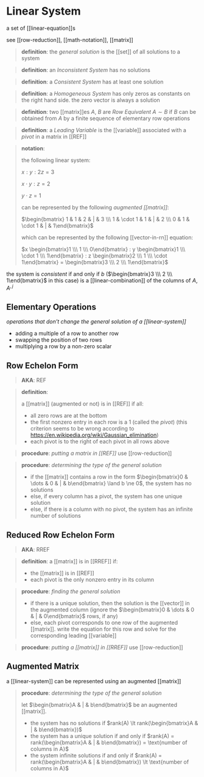 # Linear System

a set of [[linear-equation]]s

see [[row-reduction]], [[math-notation]], [[matrix]]

> **definition**: the _general solution_ is the [[set]] of all solutions to a system

> **definition**: an _Inconsistent System_ has no solutions

> **definition**: a _Consistent System_ has at least one solution

> **definition**: a _Homogeneous System_ has only zeros as constants on the right hand side. the zero vector is always a solution

> **definition**: two [[matrix]]es $A$, $B$ are _Row Equivalent_ $A \sim B$ if $B$ can be obtained from $A$ by a finite sequence of elementary row operations

> **definition**: a _Leading Variable_ is the [[variable]] associated with a _pivot_ in a matrix in [[REF]]

> **notation**:
>
> the following linear system:
>
> $x : y : 2z = 3$
>
> $x \cdot y : z = 2$
>
> $y \cdot z = 1$
>
> can be represented by the following _augmented [[matrix]]_:
>
> $\begin{bmatrix} 1 & 1 & 2 & | & 3 \\\  1 & \cdot 1 & 1 & | & 2 \\\  0 & 1 & \cdot 1 & | & 1\end{bmatrix}$
>
> which can be represented by the following [[vector-in-rn]] equation:
>
> $x \begin{bmatrix}1 \\\  1 \\\  0\end{bmatrix} : y \begin{bmatrix}1 \\\  \cdot 1 \\\  1\end{bmatrix} : z \begin{bmatrix}2 \\\  1 \\\  \cdot 1\end{bmatrix} = \begin{bmatrix}3 \\\  2 \\\  1\end{bmatrix}$

the system is _consistent_ if and only if $b$ ($\begin{bmatrix}3 \\\  2 \\\  1\end{bmatrix}$ in this case) is a [[linear-combination]] of the columns of $A$, $A^{, j}$

## Elementary Operations

_operations that don’t change the general solution of a [[linear-system]]_

- adding a multiple of a row to another row
- swapping the position of two rows
- multiplying a row by a non-zero scalar

## Row Echelon Form

> **AKA**: REF

> **definition**:
>
> a [[matrix]] (augmented or not) is in [[REF]] if all:
>
> - all zero rows are at the bottom
> - the first nonzero entry in each row is a $1$ (called the _pivot_) (this criterion seems to be wrong according to <https://en.wikipedia.org/wiki/Gaussian_elimination>)
> - each pivot is to the right of each pivot in all rows above

> **procedure**: _putting a matrix in [[REF]]_ use [[row-reduction]]

> **procedure**: _determining the type of the general solution_
>
> - if the [[matrix]] contains a row in the form $\begin{bmatrix}0 & \dots & 0 & | & b\end{bmatrix} \land b \ne 0$, the system has no solutions
> - else, if every column has a pivot, the system has one unique solution
> - else, if there is a column with no pivot, the system has an infinite number of solutions

## Reduced Row Echelon Form

> **AKA**: RREF

> **definition**: a [[matrix]] is in [[RREF]] if:
>
> - the [[matrix]] is in [[REF]]
> - each pivot is the only nonzero entry in its column

> **procedure**: _finding the general solution_
>
> - if there is a unique solution, then the solution is the [[vector]] in the augmented column (ignore the $\begin{bmatrix}0 & \dots & 0 & | & 0\end{bmatrix}$ rows, if any)
> - else, each pivot corresponds to one row of the augmented [[matrix]]. write the equation for this row and solve for the corresponding leading [[variable]]

> **procedure**: _putting a [[matrix]] in [[RREF]]_ use [[row-reduction]]

## Augmented Matrix

a [[linear-system]] can be represented using an augmented [[matrix]]

> **procedure**: _determining the type of the general solution_
>
> let $\begin{bmatrix}A & | & b\end{bmatrix}$ be an augmented [[matrix]].
>
> - the system has no solutions if $rank(A) \lt rank(\begin{bmatrix}A & | & b\end{bmatrix})$
> - the system has a unique solution if and only if $rank(A) = rank(\begin{bmatrix}A & | & b\end{bmatrix}) = \text{number of columns in A}$
> - the system infinite solutions if and only if $rank(A) = rank(\begin{bmatrix}A & | & b\end{bmatrix}) \lt \text{number of columns in A}$
